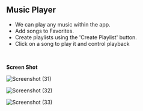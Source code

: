 ## Music Player

- We can play any music within the app.
- Add songs to Favorites.
- Create playlists using the 'Create Playlist' button.
- Click on a song to play it and control playback

<br/>

**Screen Shot**

![Screenshot (31)](https://github.com/sakthiaj29/Assignment/assets/159148814/4bbdb03d-5951-4548-9006-457266209c62)



![Screenshot (32)](https://github.com/sakthiaj29/Assignment/assets/159148814/8e68e7d2-0d1c-4e89-8f8a-2cdf4d4514b8)



![Screenshot (33)](https://github.com/sakthiaj29/Assignment/assets/159148814/ace47506-7e28-4a15-b238-4dff1c604ce3)




